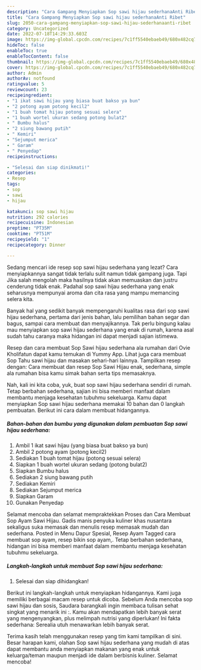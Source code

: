 ```yaml
---
description: "Cara Gampang Menyiapkan Sop sawi hijau sederhanaAnti Ribet"
title: "Cara Gampang Menyiapkan Sop sawi hijau sederhanaAnti Ribet"
slug: 2050-cara-gampang-menyiapkan-sop-sawi-hijau-sederhanaanti-ribet
category: Uncategorized
date: 2022-07-18T14:29:33.603Z
image: https://img-global.cpcdn.com/recipes/7c1ff5540ebaeb49/680x482cq70/sop-sawi-hijau-sederhana-foto-resep-utama.jpg
hideToc: false
enableToc: true
enableTocContent: false
thumbnail: https://img-global.cpcdn.com/recipes/7c1ff5540ebaeb49/680x482cq70/sop-sawi-hijau-sederhana-foto-resep-utama.jpg
cover: https://img-global.cpcdn.com/recipes/7c1ff5540ebaeb49/680x482cq70/sop-sawi-hijau-sederhana-foto-resep-utama.jpg
author: Admin
authorAv: notfound
ratingvalue: 5
reviewcount: 23
recipeingredient:
- "1 ikat sawi hijau yang biasa buat bakso ya bun"
- "2 potong ayam potong kecil2"
- "1 buah tomat hijau potong sesuai selera"
- "1 buah wortel ukuran sedang potong bulat2"
- " Bumbu halus"
- "2 siung bawang putih"
- " Kemiri"
- "Sejumput merica"
- " Garam"
- " Penyedap"
recipeinstructions:

- "Selesai dan siap dinikmati!"
categories:
- Resep
tags:
- sop
- sawi
- hijau

katakunci: sop sawi hijau 
nutrition: 292 calories
recipecuisine: Indonesian
preptime: "PT35M"
cooktime: "PT51M"
recipeyield: "1"
recipecategory: Dinner

---
```



Sedang mencari ide resep sop sawi hijau sederhana yang lezat? Cara menyiapkannya sangat tidak terlalu sulit namun tidak gampang juga. Tapi Jika salah mengolah maka hasilnya tidak akan memuaskan dan justru cenderung tidak enak. Padahal sop sawi hijau sederhana yang enak seharusnya mempunyai aroma dan cita rasa yang mampu memancing selera kita.


Banyak hal yang sedikit banyak mempengaruhi kualitas rasa dari sop sawi hijau sederhana, pertama dari jenis bahan, lalu pemilihan bahan segar dan bagus, sampai cara membuat dan menyajikannya. Tak perlu bingung kalau mau menyiapkan sop sawi hijau sederhana yang enak di rumah, karena asal sudah tahu caranya maka hidangan ini dapat menjadi sajian istimewa.

Resep dan cara membuat Sop Sawi hijau sederhana ala rumahan dari Ovie Kholifatun dapat kamu temukan di Yummy App. Lihat juga cara membuat Sop Tahu sawi hijau dan masakan sehari-hari lainnya. Tampilkan resep dengan: Cara membuat dan resep Sop Sawi Hijau enak, sederhana, simple ala rumahan bisa kamu simak bahan serta tips memasaknya.


Nah, kali ini kita coba, yuk, buat sop sawi hijau sederhana sendiri di rumah. Tetap berbahan sederhana, sajian ini bisa memberi manfaat dalam membantu menjaga kesehatan tubuhmu sekeluarga. Kamu dapat menyiapkan Sop sawi hijau sederhana memakai 10 bahan dan 0 langkah pembuatan. Berikut ini cara dalam membuat hidangannya.

<!--inarticleads1-->

##### Bahan-bahan dan bumbu yang digunakan dalam pembuatan Sop sawi hijau sederhana:

1. Ambil 1 ikat sawi hijau (yang biasa buat bakso ya bun)
1. Ambil 2 potong ayam (potong kecil2)
1. Sediakan 1 buah tomat hijau (potong sesuai selera)
1. Siapkan 1 buah wortel ukuran sedang (potong bulat2)
1. Siapkan  Bumbu halus
1. Sediakan 2 siung bawang putih
1. Sediakan  Kemiri
1. Sediakan Sejumput merica
1. Siapkan  Garam
1. Gunakan  Penyedap


Selamat mencoba dan selamat mempraktekkan Proses dan Cara Membuat Sop Ayam Sawi Hijau. Gadis manis penyuka kuliner khas nusantara sekaligus suka memasak dan menulis resep memasak mudah dan sederhana. Posted in Menu Dapur Spesial, Resep Ayam Tagged cara membuat sop ayam, resep bikin sop ayam,. Tetap berbahan sederhana, hidangan ini bisa memberi manfaat dalam membantu menjaga kesehatan tubuhmu sekeluarga. 

<!--inarticleads2-->

##### Langkah-langkah untuk membuat Sop sawi hijau sederhana:


1. Selesai dan siap dihidangkan!

Berikut ini langkah-langkah untuk menyiapkan hidangannya. Kami juga memiliki berbagai macam resep untuk dicoba. Sebelum Anda mencoba sop sawi hijau dan sosis, Saudara barangkali ingin membaca tulisan sehat singkat yang menarik ini :. Kamu akan mendapatkan lebih banyak serat yang mengenyangkan, plus melimpah nutrisi yang diperlukan! Ini fakta sederhana: Serealia utuh menawarkan lebih banyak serat. 

Terima kasih telah menggunakan resep yang tim kami tampilkan di sini. Besar harapan kami, olahan Sop sawi hijau sederhana yang mudah di atas dapat membantu anda menyiapkan makanan yang enak untuk keluarga/teman maupun menjadi ide dalam berbisnis kuliner. Selamat mencoba!
